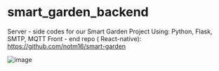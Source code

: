 # smart_garden_backend
Server - side codes for our Smart Garden Project
Using: Python, Flask, SMTP, MQTT
Front - end repo ( React-native): https://github.com/notm16/smart-garden








![image](https://user-images.githubusercontent.com/43227759/129441397-eb624810-8d8c-48da-83b7-780341f3eab3.png)

